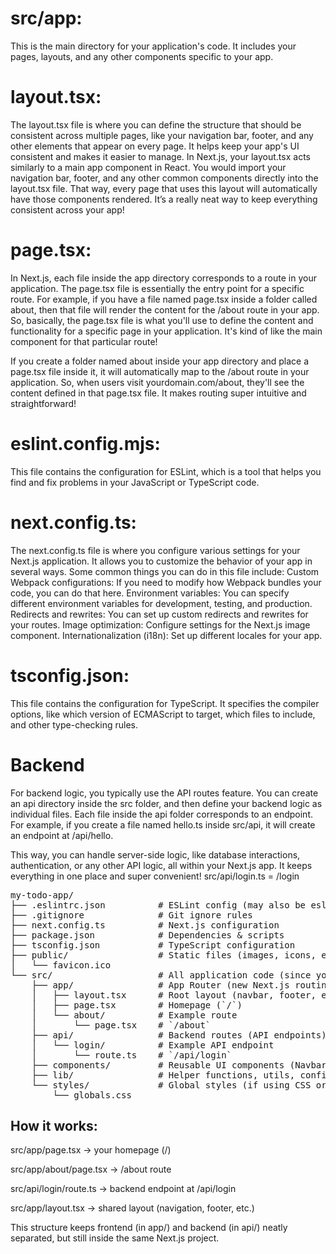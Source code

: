 # src/app: 
This is the main directory for your application's code. It includes your pages, layouts, and any other components specific to your app.

# layout.tsx:
The layout.tsx file is where you can define the structure that should be consistent across multiple pages, like your navigation bar, footer, and any other elements that appear on every page. It helps keep your app's UI consistent and makes it easier to manage.
In Next.js, your layout.tsx acts similarly to a main app component in React. You would import your navigation bar, footer, and any other common components directly into the layout.tsx file. That way, every page that uses this layout will automatically have those components rendered. It’s a really neat way to keep everything consistent across your app!

# page.tsx: 
In Next.js, each file inside the app directory corresponds to a route in your application. The page.tsx file is essentially the entry point for a specific route. For example, if you have a file named page.tsx inside a folder called about, then that file will render the content for the /about route in your app.
So, basically, the page.tsx file is what you'll use to define the content and functionality for a specific page in your application. It's kind of like the main component for that particular route!

If you create a folder named about inside your app directory and place a page.tsx file inside it, it will automatically map to the /about route in your application. So, when users visit yourdomain.com/about, they'll see the content defined in that page.tsx file. It makes routing super intuitive and straightforward!

# eslint.config.mjs: 
This file contains the configuration for ESLint, which is a tool that helps you find and fix problems in your JavaScript or TypeScript code.

# next.config.ts: 
The next.config.ts file is where you configure various settings for your Next.js application. It allows you to customize the behavior of your app in several ways. Some common things you can do in this file include:
Custom Webpack configurations: If you need to modify how Webpack bundles your code, you can do that here.
Environment variables: You can specify different environment variables for development, testing, and production.
Redirects and rewrites: You can set up custom redirects and rewrites for your routes.
Image optimization: Configure settings for the Next.js image component.
Internationalization (i18n): Set up different locales for your app.

# tsconfig.json: 
This file contains the configuration for TypeScript. It specifies the compiler options, like which version of ECMAScript to target, which files to include, and other type-checking rules.

# Backend
For backend logic, you typically use the API routes feature. You can create an api directory inside the src folder, and then define your backend logic as individual files. Each file inside the api folder corresponds to an endpoint. For example, if you create a file named hello.ts inside src/api, it will create an endpoint at /api/hello.

This way, you can handle server-side logic, like database interactions, authentication, or any other API logic, all within your Next.js app. It keeps everything in one place and super convenient!
src/api/login.ts = /login

<pre>
my-todo-app/
├── .eslintrc.json          # ESLint config (may also be eslint.config.mjs)
├── .gitignore              # Git ignore rules
├── next.config.ts          # Next.js configuration
├── package.json            # Dependencies & scripts
├── tsconfig.json           # TypeScript configuration
├── public/                 # Static files (images, icons, etc.)
│   └── favicon.ico
└── src/                    # All application code (since you chose "src")
    ├── app/                # App Router (new Next.js routing system)
    │   ├── layout.tsx      # Root layout (navbar, footer, etc. shared across pages)
    │   ├── page.tsx        # Homepage (`/`)
    │   └── about/          # Example route
    │       └── page.tsx    # `/about`
    ├── api/                # Backend routes (API endpoints)
    │   └── login/          # Example API endpoint
    │       └── route.ts    # `/api/login`
    ├── components/         # Reusable UI components (Navbar, Button, etc.)
    ├── lib/                # Helper functions, utils, configs
    └── styles/             # Global styles (if using CSS or Tailwind)
        └── globals.css
</pre>

## How it works:
src/app/page.tsx → your homepage (/)

src/app/about/page.tsx → /about route

src/api/login/route.ts → backend endpoint at /api/login

src/app/layout.tsx → shared layout (navigation, footer, etc.)

This structure keeps frontend (in app/) and backend (in api/) neatly separated, but still inside the same Next.js project.
